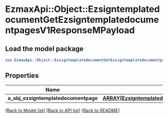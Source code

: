 # EzmaxApi::Object::EzsigntemplatedocumentGetEzsigntemplatedocumentpagesV1ResponseMPayload

## Load the model package
```perl
use EzmaxApi::Object::EzsigntemplatedocumentGetEzsigntemplatedocumentpagesV1ResponseMPayload;
```

## Properties
Name | Type | Description | Notes
------------ | ------------- | ------------- | -------------
**a_obj_ezsigntemplatedocumentpage** | [**ARRAY[EzsigntemplatedocumentpageResponseCompound]**](EzsigntemplatedocumentpageResponse.md) |  | 

[[Back to Model list]](../README.md#documentation-for-models) [[Back to API list]](../README.md#documentation-for-api-endpoints) [[Back to README]](../README.md)


